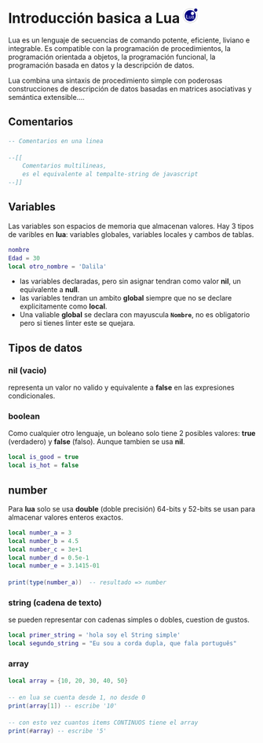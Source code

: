 # Introducción basica a Lua <img style="height: 30px" src="../assets/lua-icon.png">

Lua es un lenguaje de secuencias de comando potente, eficiente, liviano e integrable. Es compatible con la programación de procedimientos, la programación orientada a objetos, la programación funcional, la programación basada en datos y la descripción de datos.

Lua combina una sintaxis de procedimiento simple con poderosas construcciones de descripción de datos basadas en matrices asociativas y semántica extensible....

## Comentarios
```lua
-- Comentarios en una linea

--[[
    Comentarios multilineas,
    es el equivalente al tempalte-string de javascript
--]]
```

## Variables
Las variables son espacios de memoria que almacenan valores. Hay 3 tipos de varibles en **lua**: variables globales, variables locales y cambos de tablas.

```lua
nombre
Edad = 30
local otro_nombre = 'Dalila'
````

* las variables declaradas, pero sin asignar tendran como valor **nil**, un equivalente a **null**.
* las variables tendran un ambito **global** siempre que no se declare explicitamente como **local**.
* Una valiable **global** se declara con mayuscula <code>**Nombre**</code>, no es obligatorio pero si tienes linter este se quejara. <code></code>

## Tipos de datos
### nil (vacio)
representa un valor no valido y equivalente a **false** en las expresiones condicionales.

### boolean
Como cualquier otro lenguaje, un boleano solo tiene 2 posibles valores: **true** (verdadero) y **false** (falso). Aunque tambien se usa **nil**.
```lua
local is_good = true
local is_hot = false
```

## number
Para **lua** solo se usa **double** (doble precisión) 64-bits y 52-bits se usan para almacenar valores enteros exactos.
```lua
local number_a = 3
local number_b = 4.5
local number_c = 3e+1
local number_d = 0.5e-1
local number_e = 3.1415-01

print(type(number_a))  -- resultado => number
```

### string (cadena de texto)
se pueden representar con cadenas simples o dobles, cuestion de gustos.
```lua
local primer_string = 'hola soy el String simple'
local segundo_string = "Eu sou a corda dupla, que fala português"
```

### array
```lua
local array = {10, 20, 30, 40, 50}

-- en lua se cuenta desde 1, no desde 0
print(array[1]) -- escribe '10'

-- con esto vez cuantos items CONTINUOS tiene el array
print(#array) -- escribe '5'
```
